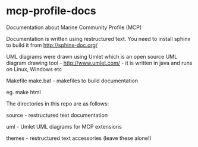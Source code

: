 mcp-profile-docs
================

Documentation about Marine Community Profile (MCP)

Documentation is written using restructured text. You need to install sphinx
to build it from http://sphinx-doc.org/

UML diagrams were drawn using Umlet which is an open source UML diagram drawing tool - http://www.umlet.com/ - it is written in java and runs on Linux, Windows etc

Makefile
make.bat - makefiles to build documentation

eg. make html

The directories in this repo are as follows:

source - restructured text documentation

uml -    Umlet UML diagrams for MCP extensions 

themes - restructured text accessories (leave these alone!)

